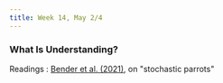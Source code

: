```yaml
---
title: Week 14, May 2/4
---
```


### What Is Understanding?

Readings
: [Bender et al. (2021)](https://dl.acm.org/doi/10.1145/3442188.3445922), on "stochastic parrots"
